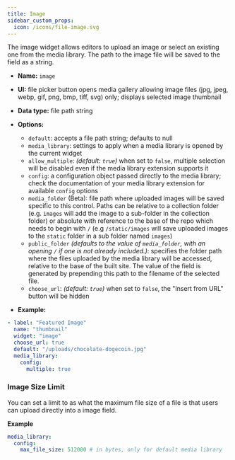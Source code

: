 ```yaml
---
title: Image
sidebar_custom_props:
  icon: /icons/file-image.svg
---
```


The image widget allows editors to upload an image or select an existing one from the media library. The path to the image file will be saved to the field as a string.

- **Name:** `image`
- **UI:** file picker button opens media gallery allowing image files (jpg, jpeg, webp, gif, png, bmp, tiff, svg) only; displays selected image thumbnail
- **Data type:** file path string
- **Options:**

  - `default`: accepts a file path string; defaults to null
  - `media_library`: settings to apply when a media library is opened by the
    current widget
  - `allow_multiple`: _(default: `true`)_ when set to `false`, multiple selection will be disabled even if the media library extension supports it
  - `config`: a configuration object passed directly to the media library; check the documentation of your media library extension for available `config` options
  - `media_folder` (Beta): file path where uploaded images will be saved specific to this control. Paths can be relative to a collection folder (e.g. `images` will add the image to a sub-folder in the collection folder) or absolute with reference to the base of the repo which needs to begin with `/` (e.g `/static/images` will save uploaded images to the `static` folder in a sub folder named `images`)
  - `public_folder` _(defaults to the value of `media_folder`, with an opening `/` if one is not already included.)_: specifies the folder path where the files uploaded by the media library will be accessed, relative to the base of the built site. The value of the field is generated by prepending this path to the filename of the selected file.
  - `choose_url`: _(default: `true`)_ when set to `false`, the "Insert from URL" button will be hidden

- **Example:**

```yaml
- label: "Featured Image"
  name: "thumbnail"
  widget: "image"
  choose_url: true
  default: "/uploads/chocolate-dogecoin.jpg"
  media_library:
    config:
      multiple: true
```

### Image Size Limit

You can set a limit to as what the maximum file size of a file is that users can upload directly into a image field.

**Example**

```yaml
media_library:
  config:
    max_file_size: 512000 # in bytes, only for default media library
```
